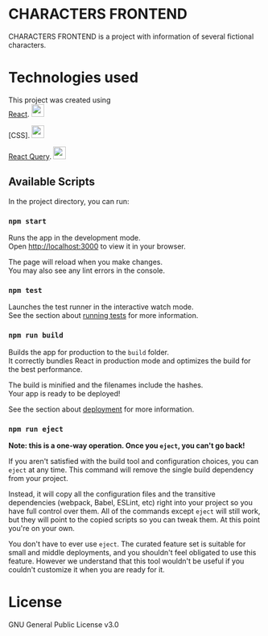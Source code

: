 # CHARACTERS FRONTEND 
CHARACTERS FRONTEND is a project with information of several fictional characters.

# Technologies used  
This project was created using  
[React](https://github.com/facebook/create-react-app).
<img src="https://cdn-icons-png.flaticon.com/512/1260/1260775.png"  width="25" height="25">

[CSS].
<img src="https://cdn-icons-png.flaticon.com/512/732/732190.png"  width="25" height="25">

[React Query](https://github.com/facebook/create-react-app).
<img src="https://seeklogo.com/images/R/react-query-logo-1340EA4CE9-seeklogo.com.png"  width="25" height="25">

## Available Scripts

In the project directory, you can run:

### `npm start`

Runs the app in the development mode.\
Open [http://localhost:3000](http://localhost:3000) to view it in your browser.

The page will reload when you make changes.\
You may also see any lint errors in the console.

### `npm test`

Launches the test runner in the interactive watch mode.\
See the section about [running tests](https://facebook.github.io/create-react-app/docs/running-tests) for more information.

### `npm run build`

Builds the app for production to the `build` folder.\
It correctly bundles React in production mode and optimizes the build for the best performance.

The build is minified and the filenames include the hashes.\
Your app is ready to be deployed!

See the section about [deployment](https://facebook.github.io/create-react-app/docs/deployment) for more information.

### `npm run eject`

**Note: this is a one-way operation. Once you `eject`, you can't go back!**

If you aren't satisfied with the build tool and configuration choices, you can `eject` at any time. This command will remove the single build dependency from your project.

Instead, it will copy all the configuration files and the transitive dependencies (webpack, Babel, ESLint, etc) right into your project so you have full control over them. All of the commands except `eject` will still work, but they will point to the copied scripts so you can tweak them. At this point you're on your own.

You don't have to ever use `eject`. The curated feature set is suitable for small and middle deployments, and you shouldn't feel obligated to use this feature. However we understand that this tool wouldn't be useful if you couldn't customize it when you are ready for it.

# License 
GNU General Public License v3.0